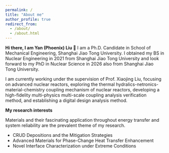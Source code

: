 ```yaml
---
permalink: /
title: "About me"
author_profile: true
redirect_from: 
  - /about/
  - /about.html
---
```


**Hi there, I am Yan (Phoenix) Liu 👋**
I am a Ph.D. Candidate in School of Mechanical Engineering, Shanghai Jiao Tong University. I obtained my BS in Nuclear Engineering in 2021 from Shanghai Jiao Tong University and look forward to my PhD in Nuclear Science in 2026 also from Shanghai Jiao Tong University.

I am currently working under the supervision of Prof. Xiaojing Liu, focusing on advanced nuclear reactors, exploring the thermal hydralics-netronics-material-chemistry coupling mechanism of nuclear reactors, developing a high-fidelity multi-physics multi-scale coupling analysis verification method, and establishing a digital design analysis method.

**My research interests**

Materials and their fascinating application throughout energy transfer and system reliability are the prevalent theme of my research.
- CRUD Depositions and the Mitigation Strategies
- Advanced Materials for Phase-Change Heat Transfer Enhancement
- Novel Interface Characterization under Extreme Conditions
